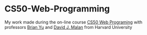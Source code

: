 # CS50-Web-Programming

My work made during the on-line course [CS50 Web Programing](https://cs50.harvard.edu/web/2018/) with professors [Brian Yu](https://brianyu.me/) and [David J. Malan](https://cs.harvard.edu/malan/) from Harvard University
